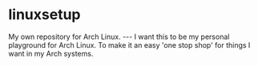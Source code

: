 # linuxsetup
My own repository for Arch Linux.
--- I want this to be my personal playground for Arch Linux. To make it an easy 'one stop shop' for things I want in my Arch systems.

